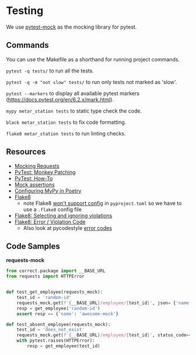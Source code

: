 # Testing

We use [pytest-mock](https://github.com/pytest-dev/pytest-mock) as the mocking library for pytest.

## Commands

You can use the Makefile as a shorthand for running project commands.

`pytest -q tests/` to run all the tests.

`pytest -q -m "not slow" tests/` to run only tests not marked as 'slow'.

`pytest --markers` to display all available pytest markers (https://docs.pytest.org/en/6.2.x/mark.html).

`mypy metar_station tests` to static type check the code.

`black metar_station tests` to fix code formatting.

`flake8 metar_station tests` to run linting checks.

## Resources

- [Mocking Requests](https://requests-mock.readthedocs.io/en/latest/pytest.html)
- [PyTest: Monkey Patching](https://docs.pytest.org/en/latest/how-to/monkeypatch.html)
- [PyTest: How-To](https://docs.pytest.org/en/latest/how-to/index.html)
- [Mock assertions](https://docs.python.org/3/library/unittest.mock.html#unittest.mock.Mock)
- [Configuring MyPy in Poetry](https://mypy.readthedocs.io/en/stable/config_file.html#using-a-pyproject-toml-file)
- [Flake8](https://flake8.pycqa.org/en/latest/index.html)
  - note Flake8 [won't support config](https://github.com/PyCQA/flake8/issues/234) in `pyproject.toml` so we have to use a `.flake8` config file
- [Flake8: Selecting and ignoring violations](https://flake8.pycqa.org/en/latest/user/violations.html)
- [Flake8: Error / Violation Code](https://flake8.pycqa.org/en/latest/user/error-codes.html)
    - Also look at pycodestyle [error codes](https://pycodestyle.readthedocs.io/en/latest/intro.html#error-codes)

## Code Samples

**requests-mock**
```python
from correct.package import __BASE_URL
from requests import HTTPError


def test_get_employee(requests_mock):
    test_id = 'random-id'
    requests_mock.get(f'{__BASE_URL}/employee/{test_id}', json= {'name': 'awesome-mock'})
    resp = get_employee('random-id')
    assert resp == {'name': 'awesome-mock'}

def test_absent_employee(requests_mock):
    test_id = 'does_not_exist'
    requests_mock.get(f'{__BASE_URL}/employee/{test_id}', status_code=404)
    with pytest.raises(HTTPError):
        resp = get_employee(test_id)
```
